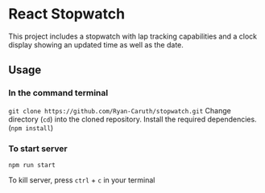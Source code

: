 # React Stopwatch

This project includes a stopwatch with lap tracking capabilities and a clock display showing an updated time as well as the date.

## Usage
### In the command terminal

`git clone https://github.com/Ryan-Caruth/stopwatch.git`
Change directory (`cd`) into the cloned repository. Install the required dependencies. (`npm install`)

### To start server
`npm run start`

To kill server, press  `ctrl` + `c` in your terminal